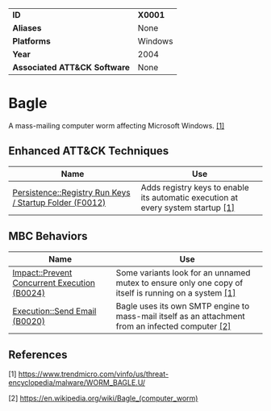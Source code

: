 |||
|---|---|
|**ID**|**X0001**|
|**Aliases**|None|
|**Platforms**|Windows|
|**Year**|2004|
|**Associated ATT&CK Software**|None|


Bagle
=====
A mass-mailing computer worm affecting Microsoft Windows. [[1]](#1)

Enhanced ATT&CK Techniques
---------
|Name|Use|
|---|---|
|[Persistence::Registry Run Keys / Startup Folder (F0012)](../persistence/registry-run-keys-startup-folder.md)|Adds registry keys to enable its automatic execution at every system startup  [[1]](#1)|

MBC Behaviors
---------
|Name|Use|
|---|---|
|[Impact::Prevent Concurrent Execution (B0024)](../execution/prevent-concurrent-execution.md)|Some variants look for an unnamed mutex to ensure only one copy of itself is running on a system  [[1]](#1)|
|[Execution::Send Email (B0020)](../execution/send-email.md)|Bagle uses its own SMTP engine to mass-mail itself as an attachment from an infected computer  [[2]](#2)|

References
----------

<a name="1">[1]</a> https://www.trendmicro.com/vinfo/us/threat-encyclopedia/malware/WORM_BAGLE.U/

<a name="2">[2]</a> https://en.wikipedia.org/wiki/Bagle_(computer_worm)
